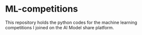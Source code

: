 # ML-competitions
This repository holds the python codes for the machine learning competitions I joined on the AI Model share platform.
